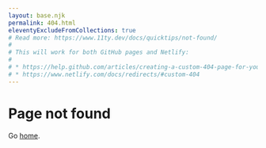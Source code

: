 ```yaml
---
layout: base.njk
permalink: 404.html
eleventyExcludeFromCollections: true
# Read more: https://www.11ty.dev/docs/quicktips/not-found/
#
# This will work for both GitHub pages and Netlify:
#
# * https://help.github.com/articles/creating-a-custom-404-page-for-your-github-pages-site/
# * https://www.netlify.com/docs/redirects/#custom-404
---
```


# Page not found

Go [home](/).
